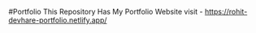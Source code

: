 #Portfolio
This Repository Has My Portfolio Website 
visit - https://rohit-devhare-portfolio.netlify.app/
